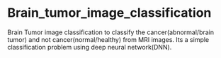 # Brain_tumor_image_classification
Brain Tumor image classification to classify the cancer(abnormal/brain tumor) and not cancer(normal/healthy) from MRI images. Its a simple classification problem using deep neural network(DNN).
